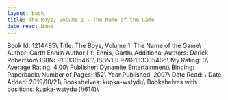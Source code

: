 ```yaml
---
layout: book
title: The Boys, Volume 1 - The Name of the Game
date_read: None
---
```


Book Id: 1214485\ 
Title: The Boys, Volume 1: The Name of the Game\ 
Author: Garth Ennis\ 
Author l-f: Ennis, Garth\ 
Additional Authors: Darick Robertson\ 
ISBN: 9133305463\ 
ISBN13: 9789133305466\ 
My Rating: 0\ 
Average Rating: 4.00\ 
Publisher: Dynamite Entertainment\ 
Binding: Paperback\ 
Number of Pages: 152\ 
Year Published: 2007\ 
Date Read: \ 
Date Added: 2019/10/21\ 
Bookshelves: kupka-wstydu\ 
Bookshelves with positions: kupka-wstydu (#614)\ 

